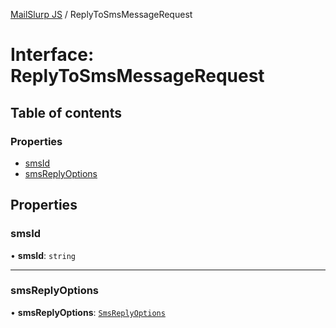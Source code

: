 [MailSlurp JS](../README.md) / ReplyToSmsMessageRequest

# Interface: ReplyToSmsMessageRequest

## Table of contents

### Properties

- [smsId](ReplyToSmsMessageRequest.md#smsid)
- [smsReplyOptions](ReplyToSmsMessageRequest.md#smsreplyoptions)

## Properties

### smsId

• **smsId**: `string`

___

### smsReplyOptions

• **smsReplyOptions**: [`SmsReplyOptions`](SmsReplyOptions.md)
